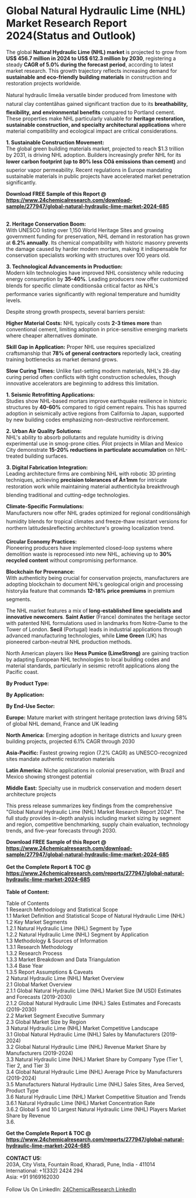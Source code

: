 <h1>Global Natural Hydraulic Lime (NHL) Market Research Report 2024(Status and Outlook)</h1><p>The global <strong>Natural Hydraulic Lime (NHL) market</strong> is projected to grow from <strong>US$ 456.7 million in 2024 to US$ 612.3 million by 2030</strong>, registering a steady <strong>CAGR of 5.0% during the forecast period</strong>, according to latest market research. This growth trajectory reflects increasing demand for <strong>sustainable and eco-friendly building materials</strong> in construction and restoration projects worldwide.</p><p>Natural hydraulic limeâa versatile binder produced from limestone with natural clay contentâhas gained significant traction due to its <strong>breathability, flexibility, and environmental benefits</strong> compared to Portland cement. These properties make NHL particularly valuable for <strong>heritage restoration, sustainable construction, and specialty architectural applications</strong> where material compatibility and ecological impact are critical considerations.</p><p><strong>1. Sustainable Construction Movement:</strong><br>
The global green building materials market, projected to reach $1.3 trillion by 2031, is driving NHL adoption. Builders increasingly prefer NHL for its <strong>lower carbon footprint (up to 80% less COâ emissions than cement)</strong> and superior vapor permeability. Recent regulations in Europe mandating sustainable materials in public projects have accelerated market penetration significantly.</p><div><b>Download FREE Sample of this Report @ 
            <a href="https://www.24chemicalresearch.com/download-sample/277947/global-natural-hydraulic-lime-market-2024-685">
            https://www.24chemicalresearch.com/download-sample/277947/global-natural-hydraulic-lime-market-2024-685</a></b></div><br><p><strong>2. Heritage Conservation Boom:</strong><br>
With UNESCO listing over 1,150 World Heritage Sites and growing government funding for preservation, NHL demand in restoration has grown at <strong>6.2% annually</strong>. Its chemical compatibility with historic masonry prevents the damage caused by harder modern mortars, making it indispensable for conservation specialists working with structures over 100 years old.</p><p><strong>3. Technological Advancements in Production:</strong><br>
Modern kiln technologies have improved NHL consistency while reducing energy consumption by <strong>35-40%</strong>. Leading producers now offer customized blends for specific climate conditionsâa critical factor as NHL's performance varies significantly with regional temperature and humidity levels.</p><p>Despite strong growth prospects, several barriers persist:</p><p><strong>Higher Material Costs:</strong> NHL typically costs <strong>2-3 times more</strong> than conventional cement, limiting adoption in price-sensitive emerging markets where cheaper alternatives dominate.</p><p><strong>Skill Gap in Application:</strong> Proper NHL use requires specialized craftsmanship that <strong>78% of general contractors</strong> reportedly lack, creating training bottlenecks as market demand grows.</p><p><strong>Slow Curing Times:</strong> Unlike fast-setting modern materials, NHL's 28-day curing period often conflicts with tight construction schedules, though innovative accelerators are beginning to address this limitation.</p><p><strong>1. Seismic Retrofitting Applications:</strong><br>
Studies show NHL-based mortars improve earthquake resilience in historic structures by <strong>40-60%</strong> compared to rigid cement repairs. This has spurred adoption in seismically active regions from California to Japan, supported by new building codes emphasizing non-destructive reinforcement.</p><p><strong>2. Urban Air Quality Solutions:</strong><br>
NHL's ability to absorb pollutants and regulate humidity is driving experimental use in smog-prone cities. Pilot projects in Milan and Mexico City demonstrate <strong>15-20% reductions in particulate accumulation</strong> on NHL-treated building surfaces.</p><p><strong>3. Digital Fabrication Integration:</strong><br>
Leading architecture firms are combining NHL with robotic 3D printing techniques, achieving <strong>precision tolerances of Â±1mm</strong> for intricate restoration work while maintaining material authenticityâa breakthrough blending traditional and cutting-edge technologies.</p><p><strong>Climate-Specific Formulations:</strong><br>
	Manufacturers now offer NHL grades optimized for regional conditionsâhigh humidity blends for tropical climates and freeze-thaw resistant versions for northern latitudesâreflecting architecture's growing localization trend.</p><p><strong>Circular Economy Practices:</strong><br>
	Pioneering producers have implemented closed-loop systems where demolition waste is reprocessed into new NHL, achieving up to <strong>30% recycled content</strong> without compromising performance.</p><p><strong>Blockchain for Provenance:</strong><br>
	With authenticity being crucial for conservation projects, manufacturers are adopting blockchain to document NHL's geological origin and processing historyâa feature that commands <strong>12-18% price premiums</strong> in premium segments.</p><p>The NHL market features a mix of <strong>long-established lime specialists and innovative newcomers</strong>. <strong>Saint Astier</strong> (France) dominates the heritage sector with patented NHL formulations used in landmarks from Notre-Dame to the Tower of London. <strong>Secil</strong> (Portugal) leads in industrial applications through advanced manufacturing technologies, while <strong>Lime Green</strong> (UK) has pioneered carbon-neutral NHL production methods.</p><p>North American players like <strong>Hess Pumice (LimeStrong)</strong> are gaining traction by adapting European NHL technologies to local building codes and material standards, particularly in seismic retrofit applications along the Pacific coast.</p><p><strong>By Product Type:</strong></p><p><strong>By Application:</strong></p><p><strong>By End-Use Sector:</strong></p><p><strong>Europe:</strong> Mature market with stringent heritage protection laws driving 58% of global NHL demand, France and UK leading</p><p><strong>North America:</strong> Emerging adoption in heritage districts and luxury green building projects, projected 6.1% CAGR through 2030</p><p><strong>Asia-Pacific:</strong> Fastest growing region (7.2% CAGR) as UNESCO-recognized sites mandate authentic restoration materials</p><p><strong>Latin America:</strong> Niche applications in colonial preservation, with Brazil and Mexico showing strongest potential</p><p><strong>Middle East:</strong> Specialty use in mudbrick conservation and modern desert architecture projects</p><p>This press release summarizes key findings from the comprehensive "Global Natural Hydraulic Lime (NHL) Market Research Report 2024". The full study provides in-depth analysis including market sizing by segment and region, competitive benchmarking, supply chain evaluation, technology trends, and five-year forecasts through 2030.</p><div><b>Download FREE Sample of this Report @ 
            <a href="https://www.24chemicalresearch.com/download-sample/277947/global-natural-hydraulic-lime-market-2024-685">
            https://www.24chemicalresearch.com/download-sample/277947/global-natural-hydraulic-lime-market-2024-685</a></b></div><br><div><b>Get the Complete Report & TOC @ 
            <a href="https://www.24chemicalresearch.com/reports/277947/global-natural-hydraulic-lime-market-2024-685">
            https://www.24chemicalresearch.com/reports/277947/global-natural-hydraulic-lime-market-2024-685</a></b></div><br>
            <b>Table of Content:</b><p>Table of Contents<br />
1 Research Methodology and Statistical Scope<br />
1.1 Market Definition and Statistical Scope of Natural Hydraulic Lime (NHL)<br />
1.2 Key Market Segments<br />
1.2.1 Natural Hydraulic Lime (NHL) Segment by Type<br />
1.2.2 Natural Hydraulic Lime (NHL) Segment by Application<br />
1.3 Methodology & Sources of Information<br />
1.3.1 Research Methodology<br />
1.3.2 Research Process<br />
1.3.3 Market Breakdown and Data Triangulation<br />
1.3.4 Base Year<br />
1.3.5 Report Assumptions & Caveats<br />
2 Natural Hydraulic Lime (NHL) Market Overview<br />
2.1 Global Market Overview<br />
2.1.1 Global Natural Hydraulic Lime (NHL) Market Size (M USD) Estimates and Forecasts (2019-2030)<br />
2.1.2 Global Natural Hydraulic Lime (NHL) Sales Estimates and Forecasts (2019-2030)<br />
2.2 Market Segment Executive Summary<br />
2.3 Global Market Size by Region<br />
3 Natural Hydraulic Lime (NHL) Market Competitive Landscape<br />
3.1 Global Natural Hydraulic Lime (NHL) Sales by Manufacturers (2019-2024)<br />
3.2 Global Natural Hydraulic Lime (NHL) Revenue Market Share by Manufacturers (2019-2024)<br />
3.3 Natural Hydraulic Lime (NHL) Market Share by Company Type (Tier 1, Tier 2, and Tier 3)<br />
3.4 Global Natural Hydraulic Lime (NHL) Average Price by Manufacturers (2019-2024)<br />
3.5 Manufacturers Natural Hydraulic Lime (NHL) Sales Sites, Area Served, Product Type<br />
3.6 Natural Hydraulic Lime (NHL) Market Competitive Situation and Trends<br />
3.6.1 Natural Hydraulic Lime (NHL) Market Concentration Rate<br />
3.6.2 Global 5 and 10 Largest Natural Hydraulic Lime (NHL) Players Market Share by Revenue<br />
3.6.</p><div><b>Get the Complete Report & TOC @ 
            <a href="https://www.24chemicalresearch.com/reports/277947/global-natural-hydraulic-lime-market-2024-685">
            https://www.24chemicalresearch.com/reports/277947/global-natural-hydraulic-lime-market-2024-685</a></b></div><br><b>CONTACT US:</b><br>
            203A, City Vista, Fountain Road, Kharadi, Pune, India - 411014<br>
            International: +1(332) 2424 294<br>
            Asia: +91 9169162030 <br><br>
            Follow Us On LinkedIn: <a href="https://www.linkedin.com/company/24chemicalresearch/">24ChemicalResearch LinkedIn</a>